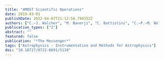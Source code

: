 ```yaml
---
title: "4MOST Scientific Operations"
date: 2019-03-01
publishDate: 2022-04-07T21:12:58.794352Z
authors: ["C.~J. Walcher", "M. Banerji", "C. Battistini", "C.~P.~M. Bell", "O. Bellido-Tirado", "T. Bensby", "J.~M. Bestenlehner", "T. Boller", "J. Brynnel", "A. Casey", "C. Chiappini", "N. Christlieb", "R. Church", "M. -R.~L. Cioni", "S. Croom", "J. Comparat", "L.~J.~M. Davies", "R.~S. de Jong", "T. Dwelly", "H. Enke", "S. Feltzing", "D. Feuillet", "M. Fouesneau", "D. Ford", "S. Frey", "E. Gonzalez-Solares", "A. Gueguen", "L. Howes", "M. Irwin", "J. Klar", "G. Kordopatis", "A. Korn", "M. Krumpe", "I. Kushniruk", "M.~I. Lam", "J. Lewis", "K. Lind", "J. Liske", "J. Loveday", "V. Mainieri", "S. Martell", "G. Matijevic", "R. McMahon", "A. Merloni", "D. Murphy", "F. Niederhofer", "P. Norberg", "A. Pramskiy", "M. Romaniello", "A.~S.~G. Robotham", "F. Rothmaier", "G. Ruchti", "O. Schnurr", "A. Schwope", "S. Smedley", "J. Sorce", "E. Starkenburg", "I. Stilz", "J. Storm", "E. Tempel", "W. -F. Thi", "G. Traven", "M. Valentini", "M. van den Ancker", "N. Walton", "R. Winkler", "C.~C. Worley"]
publication_types: ["2"]
abstract: ""
featured: false
publication: "*The Messenger*"
tags: ["Astrophysics - Instrumentation and Methods for Astrophysics"]
doi: "10.18727/0722-6691/5118"
---
```


